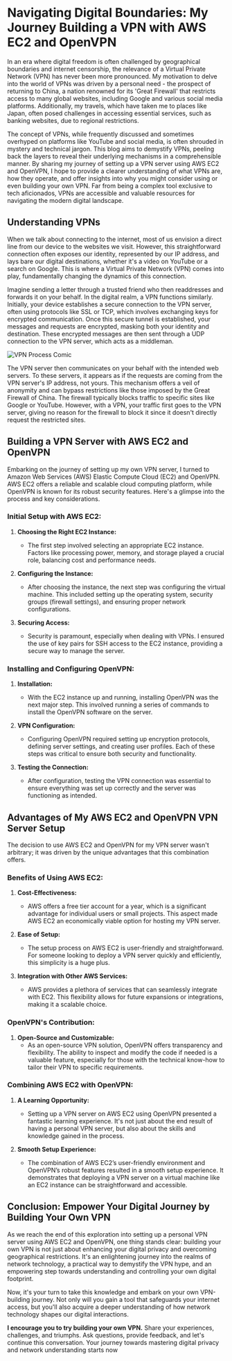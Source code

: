 # Navigating Digital Boundaries: My Journey Building a VPN with AWS EC2 and OpenVPN

In an era where digital freedom is often challenged by geographical boundaries and internet censorship, the relevance of a Virtual Private Network (VPN) has never been more pronounced. My motivation to delve into the world of VPNs was driven by a personal need - the prospect of returning to China, a nation renowned for its 'Great Firewall' that restricts access to many global websites, including Google and various social media platforms. Additionally, my travels, which have taken me to places like Japan, often posed challenges in accessing essential services, such as banking websites, due to regional restrictions.

The concept of VPNs, while frequently discussed and sometimes overhyped on platforms like YouTube and social media, is often shrouded in mystery and technical jargon. This blog aims to demystify VPNs, peeling back the layers to reveal their underlying mechanisms in a comprehensible manner. By sharing my journey of setting up a VPN server using AWS EC2 and OpenVPN, I hope to provide a clearer understanding of what VPNs are, how they operate, and offer insights into why you might consider using or even building your own VPN. Far from being a complex tool exclusive to tech aficionados, VPNs are accessible and valuable resources for navigating the modern digital landscape.

## Understanding VPNs

When we talk about connecting to the internet, most of us envision a direct line from our device to the websites we visit. However, this straightforward connection often exposes our identity, represented by our IP address, and lays bare our digital destinations, whether it's a video on YouTube or a search on Google. This is where a Virtual Private Network (VPN) comes into play, fundamentally changing the dynamics of this connection.

Imagine sending a letter through a trusted friend who then readdresses and forwards it on your behalf. In the digital realm, a VPN functions similarly. Initially, your device establishes a secure connection to the VPN server, often using protocols like SSL or TCP, which involves exchanging keys for encrypted communication. Once this secure tunnel is established, your messages and requests are encrypted, masking both your identity and destination. These encrypted messages are then sent through a UDP connection to the VPN server, which acts as a middleman.

![VPN Process Comic](URL-to-your-uploaded-comic-style-image)

The VPN server then communicates on your behalf with the intended web servers. To these servers, it appears as if the requests are coming from the VPN server's IP address, not yours. This mechanism offers a veil of anonymity and can bypass restrictions like those imposed by the Great Firewall of China. The firewall typically blocks traffic to specific sites like Google or YouTube. However, with a VPN, your traffic first goes to the VPN server, giving no reason for the firewall to block it since it doesn't directly request the restricted sites.

## Building a VPN Server with AWS EC2 and OpenVPN

Embarking on the journey of setting up my own VPN server, I turned to Amazon Web Services (AWS) Elastic Compute Cloud (EC2) and OpenVPN. AWS EC2 offers a reliable and scalable cloud computing platform, while OpenVPN is known for its robust security features. Here's a glimpse into the process and key considerations.

### Initial Setup with AWS EC2:

1. **Choosing the Right EC2 Instance:**
   - The first step involved selecting an appropriate EC2 instance. Factors like processing power, memory, and storage played a crucial role, balancing cost and performance needs.

2. **Configuring the Instance:**
   - After choosing the instance, the next step was configuring the virtual machine. This included setting up the operating system, security groups (firewall settings), and ensuring proper network configurations.

3. **Securing Access:**
   - Security is paramount, especially when dealing with VPNs. I ensured the use of key pairs for SSH access to the EC2 instance, providing a secure way to manage the server.

### Installing and Configuring OpenVPN:

1. **Installation:**
   - With the EC2 instance up and running, installing OpenVPN was the next major step. This involved running a series of commands to install the OpenVPN software on the server.

2. **VPN Configuration:**
   - Configuring OpenVPN required setting up encryption protocols, defining server settings, and creating user profiles. Each of these steps was critical to ensure both security and functionality.

3. **Testing the Connection:**
   - After configuration, testing the VPN connection was essential to ensure everything was set up correctly and the server was functioning as intended.

## Advantages of My AWS EC2 and OpenVPN VPN Server Setup

The decision to use AWS EC2 and OpenVPN for my VPN server wasn't arbitrary; it was driven by the unique advantages that this combination offers.

### Benefits of Using AWS EC2:

1. **Cost-Effectiveness:**
   - AWS offers a free tier account for a year, which is a significant advantage for individual users or small projects. This aspect made AWS EC2 an economically viable option for hosting my VPN server.

2. **Ease of Setup:**
   - The setup process on AWS EC2 is user-friendly and straightforward. For someone looking to deploy a VPN server quickly and efficiently, this simplicity is a huge plus.

3. **Integration with Other AWS Services:**
   - AWS provides a plethora of services that can seamlessly integrate with EC2. This flexibility allows for future expansions or integrations, making it a scalable choice.

### OpenVPN's Contribution:

1. **Open-Source and Customizable:**
   - As an open-source VPN solution, OpenVPN offers transparency and flexibility. The ability to inspect and modify the code if needed is a valuable feature, especially for those with the technical know-how to tailor their VPN to specific requirements.

### Combining AWS EC2 with OpenVPN:

1. **A Learning Opportunity:**
   - Setting up a VPN server on AWS EC2 using OpenVPN presented a fantastic learning experience. It's not just about the end result of having a personal VPN server, but also about the skills and knowledge gained in the process.

2. **Smooth Setup Experience:**
   - The combination of AWS EC2’s user-friendly environment and OpenVPN’s robust features resulted in a smooth setup experience. It demonstrates that deploying a VPN server on a virtual machine like an EC2 instance can be straightforward and accessible.

## Conclusion: Empower Your Digital Journey by Building Your Own VPN

As we reach the end of this exploration into setting up a personal VPN server using AWS EC2 and OpenVPN, one thing stands clear: building your own VPN is not just about enhancing your digital privacy and overcoming geographical restrictions. It's an enlightening journey into the realms of network technology, a practical way to demystify the VPN hype, and an empowering step towards understanding and controlling your own digital footprint.

Now, it's your turn to take this knowledge and embark on your own VPN-building journey. Not only will you gain a tool that safeguards your internet access, but you'll also acquire a deeper understanding of how network technology shapes our digital interactions.

**I encourage you to try building your own VPN.** Share your experiences, challenges, and triumphs. Ask questions, provide feedback, and let's continue this conversation. Your journey towards mastering digital privacy and network understanding starts now
